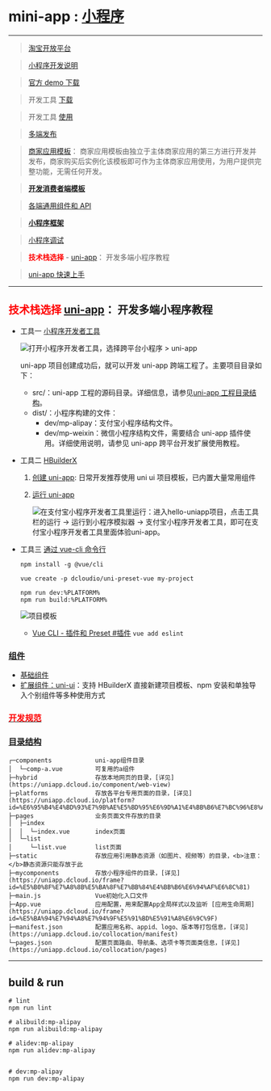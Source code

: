 # mini-app : [小程序](http://gitlab.shomop.com/shomop/doc/-/wikis/front-end/mini-app)

---

> [淘宝开放平台](https://console.open.taobao.com/?spm=a219a.7386653.0.0.6fcd669aS0EO8h#/index)

> [小程序开发说明](https://miniapp.open.taobao.com/docV3.htm?spm=a1z3lu.12103192.0.0.642328b3nUA5GB&docId=117766&docType=1)

> [官方 demo 下载](https://wirelsee-weex-tasp-public-oss.oss-cn-hangzhou.aliyuncs.com/demo.zip?spm=a1z3lu.12103192.0.0.642328b3nUA5GB&file=demo.zip)

> 开发工具 [下载](https://miniapp.open.taobao.com/docV3.htm?spm=a1z3lu.12103192.0.0.642328b3nUA5GB&docId=117780&docType=1)

> 开发工具 [使用](https://miniapp.open.taobao.com/docV3.htm?spm=a1z3lu.12103192.0.0.642328b3nUA5GB&docId=117770&docType=1)

> [多端发布](https://opendocs.alipay.com/mini/multi-platform)

> [商家应用模板](https://miniapp.open.taobao.com/doc.htm?docId=117783&docType=1)： 商家应用模板由独立于主体商家应用的第三方进行开发并发布，商家购买后实例化该模板即可作为主体商家应用使用，为用户提供完整功能，无需任何开发。

> [**开发消费者端模板**](https://miniapp.open.taobao.com/docV3.htm?docId=118455&docType=1&treeId=635)

> [各端通用组件和 API](https://opendocs.alipay.com/mini/multi-platform/common)

> [**小程序框架**](https://opendocs.alipay.com/mini/framework/overview)

> [小程序调试](https://opendocs.alipay.com/mini/ide/debug)

> **<span style="color: red;">技术栈选择</span>** - [uni-app](https://uniapp.dcloud.io/)： 开发多端小程序教程

> [uni-app 快速上手](https://uniapp.dcloud.io/quickstart)

---

## **<span style="color: red;">技术栈选择</span>** [uni-app](https://uniapp.dcloud.io/)： 开发多端小程序教程

- 工具一 [小程序开发者工具](https://help.aliyun.com/document_detail/130777.htm)

  ![打开小程序开发者工具，选择跨平台小程序 > uni-app](https://static-aliyun-doc.oss-cn-hangzhou.aliyuncs.com/assets/img/zh-CN/6859135851/p55998.png)

  uni-app 项目创建成功后，就可以开发 uni-app 跨端工程了。主要项目目录如下：

  - src/：uni-app 工程的源码目录。详细信息，请参见[uni-app 工程目录结构](<[#开发规范](https://uniapp.dcloud.io/frame?id=%E7%9B%AE%E5%BD%95%E7%BB%93%E6%9E%84)>)。
  - dist/：小程序构建的文件：
    - dev/mp-alipay：支付宝小程序结构文件。
    - dev/mp-weixin：微信小程序结构文件，需要结合 uni-app 插件使用。详细使用说明，请参见 uni-app 跨平台开发扩展使用教程。

- 工具二 [HBuilderX](https://uniapp.dcloud.io/quickstart)

  1. [创建 uni-app](https://uniapp.dcloud.io/quickstart?id=%e5%88%9b%e5%bb%bauni-app): 日常开发推荐使用 uni ui 项目模板，已内置大量常用组件
  2. [运行 uni-app](https://uniapp.dcloud.io/quickstart?id=%e8%bf%90%e8%a1%8cuni-app)

     ![在支付宝小程序开发者工具里运行：进入hello-uniapp项目，点击工具栏的运行 -> 运行到小程序模拟器 -> 支付宝小程序开发者工具，即可在支付宝小程序开发者工具里面体验uni-app。](https://img-cdn-qiniu.dcloud.net.cn/uniapp/doc/uni20190222-3.png)

- 工具三 [通过 vue-cli 命令行](https://uniapp.dcloud.io/quickstart?id=_2-%e9%80%9a%e8%bf%87vue-cli%e5%91%bd%e4%bb%a4%e8%a1%8c)

  ```
  npm install -g @vue/cli

  vue create -p dcloudio/uni-preset-vue my-project

  npm run dev:%PLATFORM%
  npm run build:%PLATFORM%
  ```

  ![项目模板](https://img.cdn.aliyun.dcloud.net.cn/guide/uniapp/h5-cli-01.png)

  - [Vue CLI - 插件和 Preset #插件](https://cli.vuejs.org/zh/guide/plugins-and-presets.html)
    `vue add eslint`

### [组件](https://uniapp.dcloud.io/component/README)

- [基础组件](https://uniapp.dcloud.io/component/README?id=%e5%9f%ba%e7%a1%80%e7%bb%84%e4%bb%b6)
- [扩展组件：uni-ui](https://uniapp.dcloud.io/component/README?id=uniui)：支持 HBuilderX 直接新建项目模板、npm 安装和单独导入个别组件等多种使用方式

### [<span style="color: red;">开发规范</span>](https://uniapp.dcloud.io/frame)

### [目录结构](https://uniapp.dcloud.io/frame?id=%E7%9B%AE%E5%BD%95%E7%BB%93%E6%9E%84)

```
┌─components            uni-app组件目录
│  └─comp-a.vue         可复用的a组件
├─hybrid                存放本地网页的目录，[详见](https://uniapp.dcloud.io/component/web-view)
├─platforms             存放各平台专用页面的目录，[详见](https://uniapp.dcloud.io/platform?id=%E6%95%B4%E4%BD%93%E7%9B%AE%E5%BD%95%E6%9D%A1%E4%BB%B6%E7%BC%96%E8%AF%91)
├─pages                 业务页面文件存放的目录
│  ├─index
│  │  └─index.vue       index页面
│  └─list
│     └─list.vue        list页面
├─static                存放应用引用静态资源（如图片、视频等）的目录，<b>注意：</b>静态资源只能存放于此
├─mycomponents          存放小程序组件的目录，[详见](https://uniapp.dcloud.io/frame?id=%E5%B0%8F%E7%A8%8B%E5%BA%8F%E7%BB%84%E4%BB%B6%E6%94%AF%E6%8C%81)
├─main.js               Vue初始化入口文件
├─App.vue               应用配置，用来配置App全局样式以及监听 [应用生命周期](https://uniapp.dcloud.io/frame?id=%E5%BA%94%E7%94%A8%E7%94%9F%E5%91%BD%E5%91%A8%E6%9C%9F)
├─manifest.json         配置应用名称、appid、logo、版本等打包信息，[详见](https://uniapp.dcloud.io/collocation/manifest)
└─pages.json            配置页面路由、导航条、选项卡等页面类信息，[详见](https://uniapp.dcloud.io/collocation/pages)

```

---

## build & run

```
# lint
npm run lint

# alibuild:mp-alipay
npm run alibuild:mp-alipay

# alidev:mp-alipay
npm run alidev:mp-alipay


# dev:mp-alipay
npm run dev:mp-alipay
```

